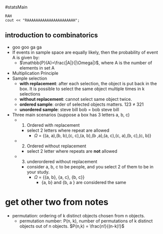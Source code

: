 #statsMain 

```
RAH
cout << "RAAAAAAAAAAAAAAAAAAAAAH";
```
## introduction to combinatorics 
- goo goo ga ga 
- If events in sample space are equally likely, then the probability of event A is given by:
	- $\mathbb{P}(A)=\frac{|A|}{|\Omega|}$, where A is the number of elements in set A
- Multiplication Principle
- Sample selection
	- **with replacement**: after each selection, the object is put back in the box. It is possible to select the same object multiple times in k selections
	- **without replacement**: cannot select same object twice.
	- **ordered sample**: order of selected objects matters. 123 $\not =$ 321
	- **unordered sample**: steve bill bob = bob steve bill
- Three main scenarios (suppose a box has 3 letters a, b, c)
	- 1. Ordered with replacement
		- select 2 letters where repeat are allowed
			- $\Omega$ = {(a, a),(b, b),(c, c),(a, b),(b ,a),(a, c),(c, a),(b, c),(c, b)}
	- 2. Ordered without replacement
		- select 2 letter where repeats are **not** allowed
	- 3. underordered without replacement
		- consider a, b, c to be people, and you select 2 of them to be in your study.
			- $\Omega$ = {{a, b}, {a, c}, {b, c}}
				- {a, b} and {b, a } are considered the same
# get other two from notes

- permutation: ordering of k distinct objects chosen from n objects.
	- permutation number: P(n, k), number of permutations of k distinct objects out of n objects. $P(n,k) = \frac{n!}{(n-k)!}$
